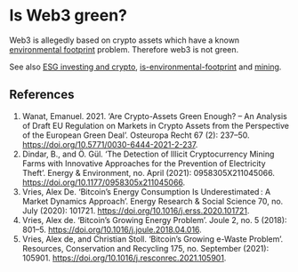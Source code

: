 # Is Web3 green?
Web3 is allegedly based on crypto assets which have a known [environmental footprint](is-environmental-footprint.md) problem. Therefore web3 is not green.

See also [ESG investing and crypto](is-bitcoin-esg.md), [is-environmental-footprint](is-environmental-footprint.md) and [mining](../concepts/mining.md).

## References
1. Wanat, Emanuel. 2021. ‘Are Crypto-Assets Green Enough? – An Analysis of Draft EU Regulation on Markets in Crypto Assets from the Perspective of the European Green Deal’. Osteuropa Recht 67 (2): 237–50. https://doi.org/10.5771/0030-6444-2021-2-237.
1. Dindar, B., and Ö. Gül. ‘The Detection of Illicit Cryptocurrency Mining Farms with Innovative Approaches for the Prevention of Electricity Theft’. Energy & Environment, no. April (2021): 0958305X211045066. https://doi.org/10.1177/0958305x211045066.
1. Vries, Alex De. ‘Bitcoin’s Energy Consumption Is Underestimated : A Market Dynamics Approach’. Energy Research & Social Science 70, no. July (2020): 101721. https://doi.org/10.1016/j.erss.2020.101721.
1. Vries, Alex de. ‘Bitcoin’s Growing Energy Problem’. Joule 2, no. 5 (2018): 801–5. https://doi.org/10.1016/j.joule.2018.04.016.
1. Vries, Alex de, and Christian Stoll. ‘Bitcoin’s Growing e-Waste Problem’. Resources, Conservation and Recycling 175, no. September (2021): 105901. https://doi.org/10.1016/j.resconrec.2021.105901.